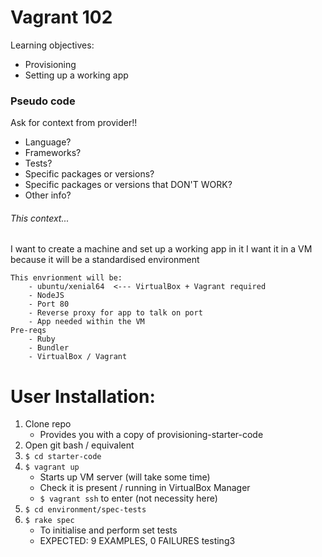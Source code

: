 # Vagrant 102

Learning objectives:
- Provisioning
- Setting up a working app

### Pseudo code

Ask for context from provider!!
- Language?
- Frameworks?
- Tests?
- Specific packages or versions?
- Specific packages or versions that DON'T WORK?
- Other info?

###### This context... ######
I want to create a machine and set up a working app in it
I want it in a VM because it will be a standardised environment



	This envrionment will be:
		- ubuntu/xenial64  <--- VirtualBox + Vagrant required
		- NodeJS
		- Port 80
		- Reverse proxy for app to talk on port
		- App needed within the VM
	Pre-reqs
		- Ruby
		- Bundler
		- VirtualBox / Vagrant


# User Installation:


1) Clone repo
	- Provides you with a copy of provisioning-starter-code
2) Open git bash / equivalent
3) `$ cd starter-code`
4) `$ vagrant up`
	- Starts up VM server (will take some time)
	- Check it is present / running in VirtualBox Manager
	- `$ vagrant ssh` to enter (not necessity here)
5) `$ cd environment/spec-tests`
6) `$ rake spec`
	- To initialise and perform set tests
	- EXPECTED: 9 EXAMPLES, 0 FAILURES
testing3
